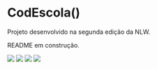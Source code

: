 # CodEscola()
Projeto desenvolvido na segunda edição da NLW.

README em construção.

<img src="https://euwilliamgoncalves.github.io/img/portfolio/013/image01.png">
<img src="https://euwilliamgoncalves.github.io/img/portfolio/013/image02.png">
<img src="https://euwilliamgoncalves.github.io/img/portfolio/013/image03.png">
<img src="https://euwilliamgoncalves.github.io/img/portfolio/013/image04.png">
